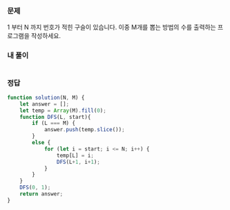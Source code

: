 ### 문제
1 부터 N 까지 번호가 적힌 구슬이 있습니다. 이중 M개를 뽑는 방법의 수를 출력하는 프로그램을 작성하세요.

### 내 풀이
```js

```

### 정답
```js
function solution(N, M) {
    let answer = [];
    let temp = Array(M).fill(0);
    function DFS(L, start){
        if (L === M) {
            answer.push(temp.slice());
        }
        else {
            for (let i = start; i <= N; i++) {
                temp[L] = i;
                DFS(L+1, i+1);
            }
        }
    }
    DFS(0, 1);
    return answer;
}
```
